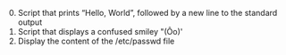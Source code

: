 0. Script that prints “Hello, World”, followed by a new line to the standard output
1. Script that displays a confused smiley "(Ôo)'
2. Display the content of the /etc/passwd file

